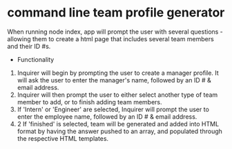 # command line team profile generator

When running node index, app will prompt the user with several questions - allowing them to create a html page that includes several team members and their ID #s. 

* Functionality 

1. Inquirer will begin by prompting the user to create a manager profile. It will ask the user to enter the manager's name, followed by an ID # & email address. 
2. Inquirer will then prompt the user to either select another type of team member to add, or to finish adding team members. 
3. If 'Intern' or 'Engineer' are selected, Inquirer will prompt the user to enter the employee name, followed by an ID # & email address. 
4. 2 If 'finished' is selected, team will be generated and added into HTML format by having the answer pushed to an array, and populated through the respective HTML templates. 